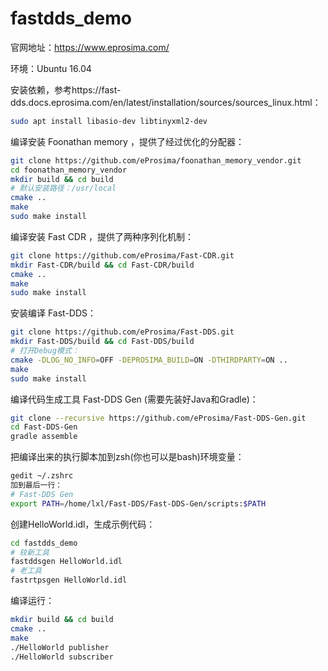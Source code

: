 # fastdds_demo
官网地址：https://www.eprosima.com/

环境：Ubuntu 16.04

安装依赖，参考https://fast-dds.docs.eprosima.com/en/latest/installation/sources/sources_linux.html：

```bash
sudo apt install libasio-dev libtinyxml2-dev
```

编译安装 Foonathan memory ，提供了经过优化的分配器：

```bash
git clone https://github.com/eProsima/foonathan_memory_vendor.git
cd foonathan_memory_vendor
mkdir build && cd build
# 默认安装路径：/usr/local
cmake ..
make
sudo make install
```

编译安装 Fast CDR ，提供了两种序列化机制：

```bash
git clone https://github.com/eProsima/Fast-CDR.git
mkdir Fast-CDR/build && cd Fast-CDR/build
cmake ..
make
sudo make install
```

安装编译 Fast-DDS：

```bash
git clone https://github.com/eProsima/Fast-DDS.git
mkdir Fast-DDS/build && cd Fast-DDS/build
# 打开Debug模式：
cmake -DLOG_NO_INFO=OFF -DEPROSIMA_BUILD=ON -DTHIRDPARTY=ON ..
make
sudo make install
```

编译代码生成工具 Fast-DDS Gen (需要先装好Java和Gradle)：

```bash
git clone --recursive https://github.com/eProsima/Fast-DDS-Gen.git
cd Fast-DDS-Gen
gradle assemble
```

把编译出来的执行脚本加到zsh(你也可以是bash)环境变量：

```bash
gedit ~/.zshrc
加到最后一行：
# Fast-DDS Gen
export PATH=/home/lxl/Fast-DDS/Fast-DDS-Gen/scripts:$PATH
```

创建HelloWorld.idl，生成示例代码：

```bash
cd fastdds_demo
# 较新工具
fastddsgen HelloWorld.idl
# 老工具
fastrtpsgen HelloWorld.idl
```

编译运行：

```bash
mkdir build && cd build
cmake ..
make
./HelloWorld publisher
./HelloWorld subscriber
```

